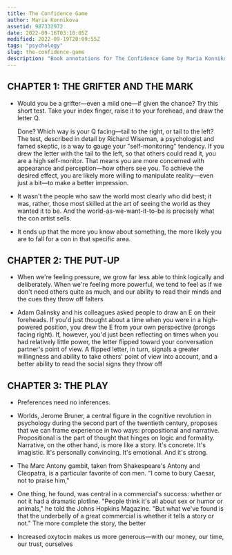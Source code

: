 ```yaml
---
title: The Confidence Game
author: Maria Konnikova
assetid: 987332972
date: 2022-09-16T03:10:05Z
modified: 2022-09-19T20:09:55Z
tags: "psychology"
slug: the-confidence-game
description: "Book annotations for The Confidence Game by Maria Konnikova"
---
```


## CHAPTER 1: THE GRIFTER AND THE MARK

*  Would you be a grifter—even a mild one—if given the chance? Try this short test. Take your index finger, raise it to your forehead, and draw the letter Q.
   
   Done? Which way is your Q facing—tail to the right, or tail to the left? The test, described in detail by Richard Wiseman, a psychologist and famed skeptic, is a way to gauge your "self-monitoring" tendency. If you drew the letter with the tail to the left, so that others could read it, you are a high self-monitor. That means you are more concerned with appearance and perception—how others see you. To achieve the desired effect, you are likely more willing to manipulate reality—even just a bit—to make a better impression.

*  It wasn't the people who saw the world most clearly who did best; it was, rather, those most skilled at the art of seeing the world as they wanted it to be. And the world-as-we-want-it-to-be is precisely what the con artist sells.

*  It ends up that the more you know about something, the more likely you are to fall for a con in that specific area.

## CHAPTER 2: THE PUT‑UP

*  When we're feeling pressure, we grow far less able to think logically and deliberately. When we're feeling more powerful, we tend to feel as if we don't need others quite as much, and our ability to read their minds and the cues they throw off falters

*  Adam Galinsky and his colleagues asked people to draw an E on their foreheads. If you'd just thought about a time when you were in a high-powered position, you drew the E from your own perspective (prongs facing right). If, however, you'd just been reflecting on times when you had relatively little power, the letter flipped toward your conversation partner's point of view. A flipped letter, in turn, signals a greater willingness and ability to take others' point of view into account, and a better ability to read the social signs they throw off

## CHAPTER 3: THE PLAY

*  Preferences need no inferences.

*  Worlds, Jerome Bruner, a central figure in the cognitive revolution in psychology during the second part of the twentieth century, proposes that we can frame experience in two ways: propositional and narrative. Propositional is the part of thought that hinges on logic and formality. Narrative, on the other hand, is more like a story. It's concrete. It's imagistic. It's personally convincing. It's emotional. And it's strong.

*  The Marc Antony gambit, taken from Shakespeare's Antony and Cleopatra, is a particular favorite of con men. "I come to bury Caesar, not to praise him,"

*  One thing, he found, was central in a commercial's success: whether or not it had a dramatic plotline. "People think it's all about sex or humor or animals," he told the Johns Hopkins Magazine. "But what we've found is that the underbelly of a great commercial is whether it tells a story or not." The more complete the story, the better

*  Increased oxytocin makes us more generous—with our money, our time, our trust, ourselves

